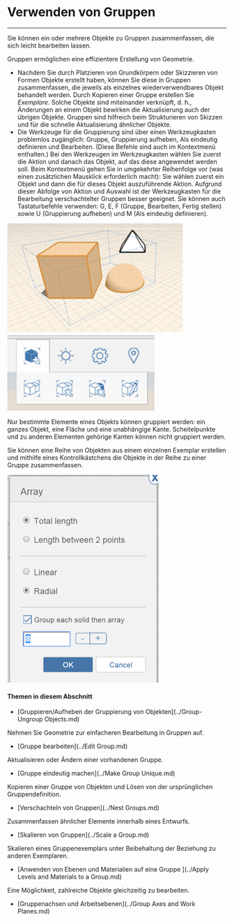 

# Verwenden von Gruppen

---

Sie können ein oder mehrere Objekte zu Gruppen zusammenfassen, die sich leicht bearbeiten lassen.

Gruppen ermöglichen eine effizientere Erstellung von Geometrie.

* Nachdem Sie durch Platzieren von Grundkörpern oder Skizzieren von Formen Objekte erstellt haben, können Sie diese in Gruppen zusammenfassen, die jeweils als einzelnes wiederverwendbares Objekt behandelt werden. Durch Kopieren einer Gruppe erstellen Sie *Exemplare*. Solche Objekte sind miteinander verknüpft, d. h., Änderungen an einem Objekt bewirken die Aktualisierung auch der übrigen Objekte. Gruppen sind hilfreich beim Strukturieren von Skizzen und für die schnelle Aktualisierung ähnlicher Objekte.
* Die Werkzeuge für die Gruppierung sind über einen Werkzeugkasten problemlos zugänglich: Gruppe, Gruppierung aufheben, Als eindeutig definieren und Bearbeiten. (Diese Befehle sind auch im Kontextmenü enthalten.) Bei den Werkzeugen im Werkzeugkasten wählen Sie zuerst die Aktion und danach das Objekt, auf das diese angewendet werden soll. Beim Kontextmenü gehen Sie in umgekehrter Reihenfolge vor (was einen zusätzlichen Mausklick erforderlich macht): Sie wählen zuerst ein Objekt und dann die für dieses Objekt auszuführende Aktion. Aufgrund dieser Abfolge von Aktion und Auswahl ist der Werkzeugkasten für die Bearbeitung verschachtelter Gruppen besser geeignet. Sie können auch Tastaturbefehle verwenden: G, E, F (Gruppe, Bearbeiten, Fertig stellen) sowie U (Gruppierung aufheben) und M (Als eindeutig definieren).

![](Images/GUID-5309CD68-890C-421C-B91E-A291EC5DD99B-low.png) ![](Images/GUID-1A6C63E4-89A5-4C7C-BCC2-F540265090AF-low.png)

Nur bestimmte Elemente eines Objekts können gruppiert werden: ein ganzes Objekt, eine Fläche und eine unabhängige Kante. Scheitelpunkte und zu anderen Elementen gehörige Kanten können nicht gruppiert werden.

Sie können eine Reihe von Objekten aus einem einzelnen Exemplar erstellen und mithilfe eines Kontrollkästchens die Objekte in der Reihe zu einer Gruppe zusammenfassen.

![](Images/GUID-75F6387F-7417-4F0A-A20D-D929B6163893-low.png)

#### Themen in diesem Abschnitt

* [Gruppieren/Aufheben der Gruppierung von Objekten](../Group-Ungroup Objects.md)

Nehmen Sie Geometrie zur einfacheren Bearbeitung in Gruppen auf.

* [Gruppe bearbeiten](../Edit Group.md)

Aktualisieren oder Ändern einer vorhandenen Gruppe.

* [Gruppe eindeutig machen](../Make Group Unique.md)

Kopieren einer Gruppe von Objekten und Lösen von der ursprünglichen Gruppendefinition.

* [Verschachteln von Gruppen](../Nest Groups.md)

Zusammenfassen ähnlicher Elemente innerhalb eines Entwurfs.

* [Skalieren von Gruppen](../Scale a Group.md)

Skalieren eines Gruppenexemplars unter Beibehaltung der Beziehung zu anderen Exemplaren.

* [Anwenden von Ebenen und Materialien auf eine Gruppe ](../Apply Levels and Materials to a Group.md)

Eine Möglichkeit, zahlreiche Objekte gleichzeitig zu bearbeiten.

* [Gruppenachsen und Arbeitsebenen](../Group Axes and Work Planes.md)


